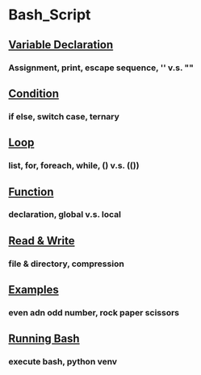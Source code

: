 # Bash_Script

## [Variable Declaration](https://github.com/ALiMoradzade/Bash_Script/tree/master/variable%20declaration%20%26%20print)
### Assignment, print, escape sequence, '' v.s. ""

## [Condition](https://github.com/ALiMoradzade/Bash_Script/tree/master/condition)
### if else, switch case, ternary

## [Loop](https://github.com/ALiMoradzade/Bash_Script/tree/master/loop%20%26%20iterable)
### list, for, foreach, while, () v.s. (())

## [Function](https://github.com/ALiMoradzade/Bash_Script/tree/master/function)
### declaration, global v.s. local

## [Read & Write](https://github.com/ALiMoradzade/Bash_Script/tree/master/read%20%26%20write%20file)
### file & directory, compression

## [Examples](https://github.com/ALiMoradzade/Bash_Script/tree/master/example)
### even adn odd number, rock paper scissors

## [Running Bash](https://github.com/ALiMoradzade/Bash_Script/tree/master/running%20bash)
### execute bash, python venv
